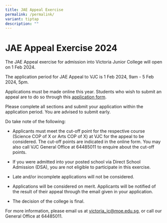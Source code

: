 ```yaml
---
title: JAE Appeal Exercise
permalink: /permalink/
variant: tiptap
description: ""
---
```

<h1><strong>JAE Appeal Exercise 2024</strong></h1>
<p>The JAE Appeal exercise for admission into Victoria Junior College will
open on 1 Feb 2024.</p>
<p>The application period for JAE Appeal to VJC is 1 Feb 2024, 9am - 5 Feb
2024, 5pm.</p>
<p>Applications must be made online this year. Students who wish to submit
an appeal are to do so through this <a href="https://portal.vjc.edu.sg/0/appeal.html" rel="noopener noreferrer nofollow" target="_blank"><u>application form</u></a>.</p>
<p>Please complete all sections and submit your application within the application
period. You are advised to submit early.</p>
<p>Do take note of the following:</p>
<ul>
<li>
<p>Applicants must meet the cut-off point for the respective course (Science
COP of X or Arts COP of X) at VJC for the appeal to be considered. The
cut-off points are indicated in the online form. You may also call VJC
General Office at 64485011 to enquire about the cut-off points.</p>
</li>
<li>
<p>If you were admitted into your posted school via Direct School Admission
(DSA), you are not eligible to participate in this exercise.</p>
</li>
<li>
<p>Late and/or incomplete applications will not be considered.</p>
</li>
<li>
<p>Applications will be considered on merit. Applicants will be notified
of the result of their appeal through the email given in your application.</p>
</li>
<li>
<p>The decision of the college is final.</p>
</li>
</ul>
<p>For more information, please email us at <a href="https://portal.vjc.edu.sg/0/appeal.html" rel="noopener noreferrer nofollow" target="_blank">victoria_jc@moe.edu.sg</a>,
or call our General Office at 64485011.</p>
<p>
<br>
</p>